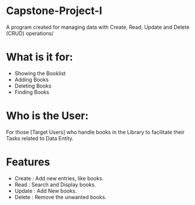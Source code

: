 # Capstone-Project-I

A program created for managing data with Create, Read, Update and Delete (CRUD) operations/

# What is it for:
- Showing the Booklist
- Adding Books
- Deleting Books
- Finding Books

# Who is the User:
For those [Target Users] who handle books in the Library to facilitate their Tasks related to Data Entity.

# Features
- Create : Add new entries, like books.
- Read : Search and Display books.
- Update : Add New books.
- Delete : Remove the unwanted books.
